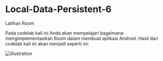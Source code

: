 # Local-Data-Persistent-6
Latihan Room

Pada codelab kali ini Anda akan mempelajari bagaimana mengimplementasikan Room dalam membuat aplikasi Android. Hasil dari codelab kali ini akan menjadi seperti ini:

![illustration](https://dicoding-web-img.sgp1.cdn.digitaloceanspaces.com/original/academy/dos:2b8c0a19d8b944a6bb5c51c153d5df6e20210917170257.jpeg)
